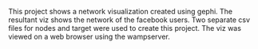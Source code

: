 This project shows a network visualization created using gephi. The resultant viz shows the network of the facebook users. Two separate csv files for nodes and target were used to create this project. The viz was viewed on a web browser using the wampserver.
